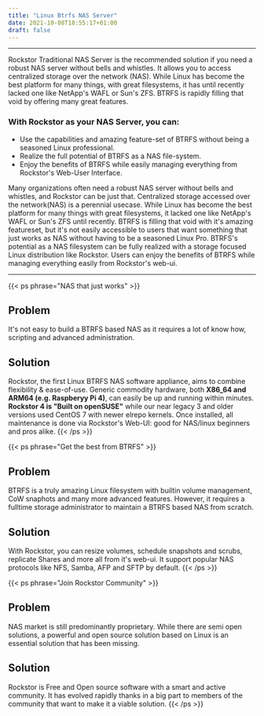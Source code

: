 ```yaml
---
title: "Linux Btrfs NAS Server"
date: 2021-10-08T18:55:17+01:00
draft: false
---
```

---
Rockstor Traditional NAS Server is the recommended solution if you need a robust NAS server without bells and whistles.
It allows you to access centralized storage over the network (NAS).
While Linux has become the best platform for many things, with great filesystems, it has until recently lacked one like NetApp's WAFL or Sun's ZFS.
BTRFS is rapidly filling that void by offering many great features.


### With Rockstor as your **NAS Server**, you can:

- Use the capabilities and amazing feature-set of BTRFS without being a seasoned Linux professional.
- Realize the full potential of BTRFS as a NAS file-system.
- Enjoy the benefits of BTRFS while easily managing everything from Rockstor's Web-User Interface.

<!--more-->

Many organizations often need a robust NAS server without bells and whistles, and Rockstor can be just that.
Centralized storage accessed over the network(NAS) is a perennial usecase.
While Linux has become the best platform for many things with great filesystems, it lacked one like NetApp's WAFL or Sun's ZFS until recently.
BTRFS is filling that void with it's amazing featureset, but it's not easily accessible to users that want something that just works as NAS without having to be a seasoned Linux Pro.
BTRFS's potential as a NAS filesystem can be fully realized with a storage focused Linux distribution like Rockstor.
Users can enjoy the benefits of BTRFS while managing everything easily from Rockstor's web-ui.

---

{{< ps phrase="NAS that just works" >}}
## Problem
It's not easy to build a BTRFS based NAS as it requires a lot of know how, scripting and advanced administration.

## Solution
Rockstor, the first Linux BTRFS NAS software appliance, aims to combine flexibility & ease-of-use.
Generic commodity hardware, both **X86_64 and ARM64 (e.g. Raspberyy Pi 4)**, can easily be up and running within minutes.
**Rockstor 4 is "Built on openSUSE"** while our near legacy 3 and older versions used CentOS 7 with newer elrepo kernels.
Once installed, all maintenance is done via Rockstor's Web-UI: good for NAS/linux beginners and pros alike. 
{{< /ps >}}

{{< ps phrase="Get the best from BTRFS" >}}
## Problem
BTRFS is a truly amazing Linux filesystem with builtin volume management, CoW snaphots and many more advanced features.
However, it requires a fulltime storage administrator to maintain a BTRFS based NAS from scratch.

## Solution
With Rockstor, you can resize volumes, schedule snapshots and scrubs, replicate Shares and more all from it's web-ui.
It support popular NAS protocols like NFS, Samba, AFP and SFTP by default.
{{< /ps >}}

{{< ps phrase="Join Rockstor Community" >}}
## Problem
NAS market is still predominantly proprietary.
While there are semi open solutions, a powerful and open source solution based on Linux is an essential solution that has been missing. 

## Solution
Rockstor is Free and Open source software with a smart and active community.
It has evolved rapidly thanks in a big part to members of the community that want to make it a viable solution. 
{{< /ps >}}
